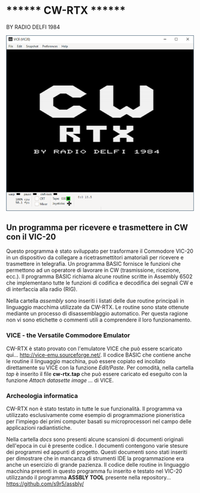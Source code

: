 ****** CW-RTX ******
====================
BY RADIO DELFI 1984

![CW-RTX](img/cw-rtx.png)

Un programma per ricevere e trasmettere in CW con il VIC-20
-----------------------------------------------------------
Questo programma è stato sviluppato per trasformare il Commodore VIC-20 in un dispositivo da collegare a ricetrasmettitori amatoriali per ricevere e trasmettere in telegrafia. Un programma BASIC fornisce le funzioni che permettono ad un operatore di lavorare in CW (trasmissione, ricezione, ecc.). Il programma BASIC richiama alcune routine scritte in Assembly 6502 che implementano tutte le funzioni di codifica e decodifica dei segnali CW e di interfaccia alla radio (RIG). 

Nella cartella *assembly* sono inseriti i listati delle due routine principali in linguaggio macchima utilizzate da CW-RTX. Le routine sono state ottenute mediante un processo di disassemblaggio automatico. Per questa ragione non vi sono etichette o commenti utili a comprendere il loro funzionamento.  

### VICE - the Versatile Commodore Emulator
CW-RTX è stato provato con l'emulatore VICE che può essere scaricato qui... http://vice-emu.sourceforge.net/. Il codice BASIC che contiene anche le routine il linguaggio macchina, può essere copiato ed incollato direttamente su VICE con la funzione *Edit/Paste*. Per comodità, nella cartella *tap* è inserito il file **cw-rtx.tap** che può essere caricato ed eseguito con la funzione *Attach datasette image ...* di VICE.

### Archeologia informatica
CW-RTX non è stato testato in tutte le sue funzionalità. Il programma va utilizzato esclusivamente come esempio di programmazione pioneristica per l'impiego dei primi computer basati su microprocessori nel campo delle applicazioni radiantistiche. 

Nella cartella *docs* sono presenti alcune scansioni di documenti originali dell'epoca in cui è presente codice. I documenti contengono varie stesure dei programmi ed appunti di progetto. Questi documenti sono stati inseriti per dimostrare che in mancanza di strumenti IDE la programmazione era anche un esercizio di grande pazienza. Il codice delle routine in linguaggio macchina presenti in questo programma fu inserito e testato nel VIC-20 utilizzando il programma **ASSBLY TOOL** presente nella repository... https://github.com/s9r5/assbly/ 